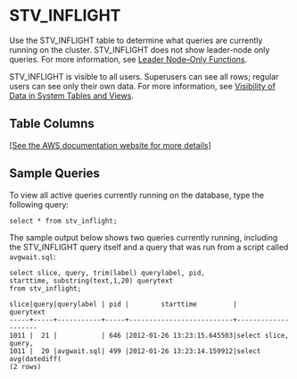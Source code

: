 # STV\_INFLIGHT<a name="r_STV_INFLIGHT"></a>

Use the STV\_INFLIGHT table to determine what queries are currently running on the cluster\. STV\_INFLIGHT does not show leader\-node only queries\. For more information, see [Leader Node–Only Functions](c_SQL_functions_leader_node_only.md)\.

STV\_INFLIGHT is visible to all users\. Superusers can see all rows; regular users can see only their own data\. For more information, see [Visibility of Data in System Tables and Views](c_visibility-of-data.md)\.

## Table Columns<a name="r_STV_INFLIGHT-table-columns"></a>

[\[See the AWS documentation website for more details\]](http://docs.aws.amazon.com/redshift/latest/dg/r_STV_INFLIGHT.html)

## Sample Queries<a name="r_STV_INFLIGHT-sample-queries"></a>

To view all active queries currently running on the database, type the following query: 

```
select * from stv_inflight;
```

The sample output below shows two queries currently running, including the STV\_INFLIGHT query itself and a query that was run from a script called `avgwait.sql`: 

```
select slice, query, trim(label) querylabel, pid,
starttime, substring(text,1,20) querytext
from stv_inflight;

slice|query|querylabel | pid |        starttime         |      querytext
-----+-----+-----------+-----+--------------------------+--------------------
1011 |  21 |           | 646 |2012-01-26 13:23:15.645503|select slice, query,
1011 |  20 |avgwait.sql| 499 |2012-01-26 13:23:14.159912|select avg(datediff(
(2 rows)
```